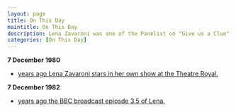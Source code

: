 ```yaml
---
layout: page
title: On This Day
maintitle: On This Day
description: Lena Zavaroni was one of the Panelist on "Give us a Clue".
categories: [On This Day]
---
```


**7 December 1980**
* [<span id="age1"></span> years ago Lena Zavaroni stars in her own show at the Theatre Royal.](/theatre/the%20lena%20zavaroni%20show/1980/12/07/the-lena-zavaroni-show.html)

**7 December 1982**
* [<span id="age2"></span> years ago the BBC broadcast epiosde 3.5 of Lena.](/bbc%20one/1982/12/07/lena.html)

<!-- Script for calculating number of years ago -->
<script>
var dob = '19801207';
var year = Number(dob.substr(0, 4));
var month = Number(dob.substr(4, 2)) - 1;
var day = Number(dob.substr(6, 2));
var today = new Date();
var age1 = today.getFullYear() - year;
if (today.getMonth() < month || (today.getMonth() == month && today.getDate() < day)) {
age1--;
}
document.getElementById("age1").innerHTML=age1;

var dob = '19821207';
var year = Number(dob.substr(0, 4));
var month = Number(dob.substr(4, 2)) - 1;
var day = Number(dob.substr(6, 2));
var today = new Date();
var age2 = today.getFullYear() - year;
if (today.getMonth() < month || (today.getMonth() == month && today.getDate() < day)) {
age2--;
}
document.getElementById("age2").innerHTML=age2;
</script>

